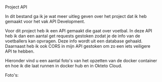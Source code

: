 Project API

In dit bestand ga ik je wat meer uitleg geven over het project dat ik heb gemaakt voor het vak API Development.

Voor dit project heb ik een API gemaakt die gaat over voetbal. In deze API heb ik dan een aantal get requests gestoken zodat je de info van de voetballers kan opvragen. Deze info wordt uit een database gehaald.
Daarnaast heb ik ook CORS in mijn API gestoken om zo een iets veiligere API te hebben.






Hieronder vind u een aantal foto's van het opzetten van de docker container en hoe ik die laat runnen in docker hub en in Okteto Cloud.

Foto's:
